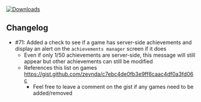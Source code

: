 [![Downloads](https://img.shields.io/github/downloads/zevnda/steam-game-idler/1.7.7/total?style=for-the-badge&logo=github&color=137eb5)](https://github.com/zevnda/steam-game-idler/releases/download/1.7.7/Steam.Game.Idler_1.7.7_x64_en-US.msi)

## Changelog
- #71: Added a check to see if a game has server-side achievements and display an alert on the `achievements manager` screen if it does
  - Even if only 1/50 achievements are server-side, this message will still appear but other achievements can still be modified
  - References this list on games https://gist.github.com/zevnda/c7ebc4de0fb3e9ff6caac4df0a3fd06c
    - Feel free to leave a comment on the gist if any games need to be added/removed
